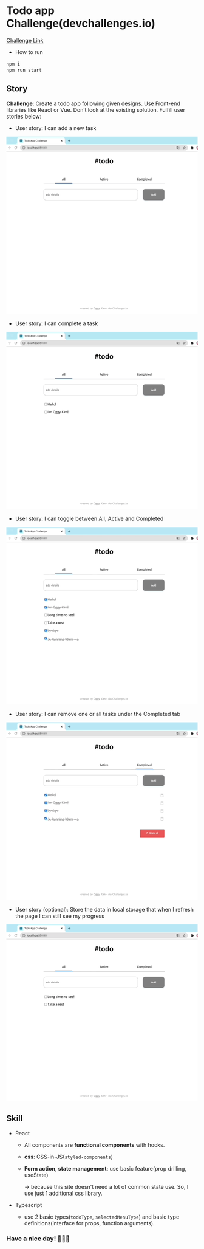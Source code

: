 # Todo app Challenge(devchallenges.io)

[Challenge Link](https://devchallenges.io/challenges/hH6PbOHBdPm6otzw2De5)

- How to run

```terminal
npm i
npm run start
```

## Story

**Challenge**: Create a todo app following given designs. Use Front-end libraries like React or Vue. Don’t look at the existing solution. Fulfill user stories below:

- User story: I can add a new task

![add task](./image/add-task.gif)

- User story: I can complete a task

![complete task](./image/complete-task.gif)

- User story: I can toggle between All, Active and Completed

![toggle](./image/toggle-menu.gif)

- User story: I can remove one or all tasks under the Completed tab

![toggle](./image/remove-task.gif)

- User story (optional): Store the data in local storage that when I refresh the page I can still see my progress

![toggle](./image/load-localstorage.gif)

## Skill

- React

  - All components are **functional components** with hooks.

  - **css**: CSS-in-JS(`styled-components`)

  - **Form action**, **state management**: use basic feature(prop drilling, useState)

    -> because this site doesn't need a lot of common state use. So, I use just 1 additional css library.

- Typescript

  - use 2 basic types(`todoType`, `selectedMenuType`) and basic type definitions(interface for props, function arguments).

### Have a nice day! 👨🏻‍💻
